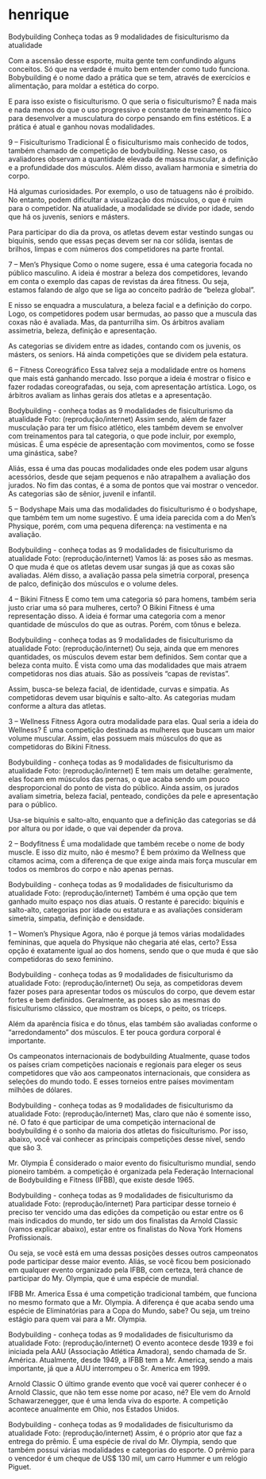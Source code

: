 # henrique
Bodybuilding 
Conheça todas as 9 modalidades de fisiculturismo da atualidade

Com a ascensão desse esporte, muita gente tem confundindo alguns conceitos. Só que na verdade é muito bem entender como tudo funciona. Bobybuilding é o nome dado a prática que se tem, através de exercícios e alimentação, para moldar a estética do corpo. 

E para isso existe o fisiculturismo. O que seria o fisiculturismo? É nada mais e nada menos do que o uso progressivo e constante de treinamento físico para desenvolver a musculatura do corpo pensando em fins estéticos. E a prática é atual e ganhou novas modalidades. 

9 – Fisiculturismo Tradicional
É o fisiculturismo mais conhecido de todos, também chamado de competição de bodybuilding. Nesse caso, os avaliadores observam a quantidade elevada de massa muscular, a definição e a profundidade dos músculos. Além disso, avaliam harmonia e simetria do corpo.

Há algumas curiosidades. Por exemplo, o uso de tatuagens não é proibido. No entanto, podem dificultar a visualização dos músculos, o que é ruim para o competidor. Na atualidade, a modalidade se divide por idade, sendo que há os juvenis, seniors e másters. 

Para participar do dia da prova, os atletas devem estar vestindo sungas ou biquínis, sendo que essas peças devem ser na cor sólida, isentas de brilhos, limpas e com números dos competidores na parte frontal. 

7 – Men’s Physique
Como o nome sugere, essa é uma categoria focada no público masculino. A ideia é mostrar a beleza dos competidores, levando em conta o exemplo das capas de revistas da área fitness. Ou seja, estamos falando de algo que se liga ao conceito padrão de “beleza global”. 

E nisso se enquadra a musculatura, a beleza facial e a definição do corpo. Logo, os competidores podem usar bermudas, ao passo que a muscula das coxas não é avaliada. Mas, da panturrilha sim. Os árbitros avaliam assimetria, beleza, definição e apresentação. 

As categorias se dividem entre as idades, contando com os juvenis, os másters, os seniors. Há ainda competições que se dividem pela estatura.

6 – Fitness Coreográfico
Essa talvez seja a modalidade entre os homens que mais está ganhando mercado. Isso porque a ideia é mostrar o físico e fazer rodadas coreografadas, ou seja, com apresentação artística. Logo, os árbitros avaliam as linhas gerais dos atletas e a apresentação. 

Bodybuilding - conheça todas as 9 modalidades de fisiculturismo da atualidade
Foto: (reprodução/internet)
Assim sendo, além de fazer musculação para ter um físico atlético, eles também devem se envolver com treinamentos para tal categoria, o que pode incluir, por exemplo, músicas. É uma espécie de apresentação com movimentos, como se fosse uma ginástica, sabe?

Aliás, essa é uma das poucas modalidades onde eles podem usar alguns acessórios, desde que sejam pequenos e não atrapalhem a avaliação dos jurados. No fim das contas, é a soma de pontos que vai mostrar o vencedor. As categorias são de sênior, juvenil e infantil. 

5 – Bodyshape
Mais uma das modalidades do fisiculturismo é o bodyshape, que também tem um nome sugestivo. É uma ideia parecida com a do Men’s Physique, porém, com uma pequena diferença: na vestimenta e na avaliação.

Bodybuilding - conheça todas as 9 modalidades de fisiculturismo da atualidade
Foto: (reprodução/internet)
Vamos lá: as poses são as mesmas. O que muda é que os atletas devem usar sungas já que as coxas são avaliadas. Além disso, a avaliação passa pela simetria corporal, presença de palco, definição dos músculos e o volume deles. 

4 – Bikini Fitness
E como tem uma categoria só para homens, também seria justo criar uma só para mulheres, certo? O Bikini Fitness é uma representação disso. A ideia é formar uma categoria com a menor quantidade de músculos do que as outras. Porém, com tônus e beleza. 

Bodybuilding - conheça todas as 9 modalidades de fisiculturismo da atualidade
Foto: (reprodução/internet)
Ou seja, ainda que em menores quantidades, os músculos devem estar bem definidos. Sem contar que a beleza conta muito. É vista como uma das modalidades que mais atraem competidoras nos dias atuais. São as possíveis “capas de revistas”. 

Assim, busca-se beleza facial, de identidade, curvas e simpatia. As competidoras devem usar biquínis e salto-alto. As categorias mudam conforme a altura das atletas. 

3 – Wellness Fitness
Agora outra modalidade para elas. Qual seria a ideia do Wellness? É uma competição destinada as mulheres que buscam um maior volume muscular. Assim, elas possuem mais músculos do que as competidoras do Bikini Fitness.

Bodybuilding - conheça todas as 9 modalidades de fisiculturismo da atualidade
Foto: (reprodução/internet)
E tem mais um detalhe: geralmente, elas focam em músculos das pernas, o que acaba sendo um pouco desproporcional do ponto de vista do público. Ainda assim, os jurados avaliam simetria, beleza facial, penteado, condições da pele e apresentação para o público. 

Usa-se biquínis e salto-alto, enquanto que a definição das categorias se dá por altura ou por idade, o que vai depender da prova. 

2 – Bodyfitness
É uma modalidade que também recebe o nome de body muscle. E isso diz muito, não é mesmo? É bem próximo da Wellness que citamos acima, com a diferença de que exige ainda mais força muscular em todos os membros do corpo e não apenas pernas. 

Bodybuilding - conheça todas as 9 modalidades de fisiculturismo da atualidade
Foto: (reprodução/internet)
Também é uma opção que tem ganhado muito espaço nos dias atuais. O restante é parecido: biquínis e salto-alto, categorias por idade ou estatura e as avaliações consideram simetria, simpatia, definição e densidade. 

1 – Women’s Physique
Agora, não é porque já temos várias modalidades femininas, que aquela do Physique não chegaria até elas, certo? Essa opção é exatamente igual ao dos homens, sendo que o que muda é que são competidoras do sexo feminino. 

Bodybuilding - conheça todas as 9 modalidades de fisiculturismo da atualidade
Foto: (reprodução/internet)
Ou seja, as competidoras devem fazer poses para apresentar todos os músculos do corpo, que devem estar fortes e bem definidos. Geralmente, as poses são as mesmas do fisiculturismo clássico, que mostram os bíceps, o peito, os tríceps. 

Além da aparência física e do tônus, elas também são avaliadas conforme o “arredondamento” dos músculos. E ter pouca gordura corporal é importante. 



Os campeonatos internacionais de bodybuilding
Atualmente, quase todos os países criam competições nacionais e regionais para eleger os seus competidores que vão aos campeonatos internacionais, que considera as seleções do mundo todo. E esses torneios entre países movimentam milhões de dólares.

Bodybuilding - conheça todas as 9 modalidades de fisiculturismo da atualidade
Foto: (reprodução/internet)
Mas, claro que não é somente isso, né. O fato é que participar de uma competição internacional de bodybuilding é o sonho da maioria dos atletas do fisiculturismo. Por isso, abaixo, você vai conhecer as principais competições desse nível, sendo que são 3.

Mr. Olympia
É considerado o maior evento do fisiculturismo mundial, sendo pioneiro também. a competição é organizada pela Federação Internacional de Bodybuilding e Fitness (IFBB), que existe desde 1965.

Bodybuilding - conheça todas as 9 modalidades de fisiculturismo da atualidade
Foto: (reprodução/internet)
Para participar desse torneio é preciso ter vencido uma das edições da competição ou estar entre os 6 mais indicados do mundo, ter sido um dos finalistas da Arnold Classic (vamos explicar abaixo), estar entre os finalistas do Nova York Homens Profissionais.

Ou seja, se você está em uma dessas posições desses outros campeonatos pode participar desse maior evento. Aliás, se você ficou bem posicionado em qualquer evento organizado pela IFBB, com certeza, terá chance de participar do My. Olympia, que é uma espécie de mundial.

IFBB Mr. America
Essa é uma competição tradicional também, que funciona no mesmo formato que a Mr. Olympia. A diferença é que acaba sendo uma espécie de Eliminatórias para a Copa do Mundo, sabe? Ou seja, um treino estágio para quem vai para a Mr. Olympia. 

Bodybuilding - conheça todas as 9 modalidades de fisiculturismo da atualidade
Foto: (reprodução/internet)
O evento acontece desde 1939 e foi iniciada pela AAU (Associação Atlética Amadora), sendo chamada de Sr. América. Atualmente, desde 1949, a IFBB tem a Mr. America, sendo a mais importante, já que a AUU interrompeu o Sr. America em 1999.

Arnold Classic
O último grande evento que você vai querer conhecer é o Arnold Classic, que não tem esse nome por acaso, né? Ele vem do Arnold Schawarzenegger, que é uma lenda viva do esporte. A competição acontece anualmente em Ohio, nos Estados Unidos.

Bodybuilding - conheça todas as 9 modalidades de fisiculturismo da atualidade
Foto: (reprodução/internet)
Assim, é o próprio ator que faz a entrega do prêmio. É uma espécie de rival do Mr. Olympia, sendo que também possui várias modalidades e categorias do esporte. O prêmio para o vencedor é um cheque de US$ 130 mil, um carro Hummer e um relógio Piguet. 
